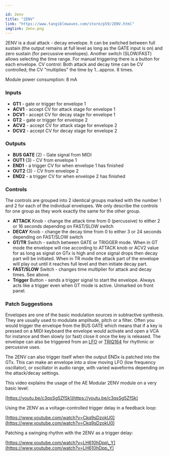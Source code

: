 ```yaml
---

id: 2env
title: "2ENV"
link: "https://www.tangiblewaves.com/store/p59/2ENV.html"
imglink: 2env.png
---
```





2ENV is a dual attack - decay envelope. It can be switched between full sustain (the output remains at full level as long as the GATE input is on) and zero sustain (for percussive envelopes). Another switch (SLOW/FAST) allows selecting the time range.​ For manual triggering there is a button for each envelope. CV control: Both attack and decay time can be CV controlled; the CV "multiplies" the time by 1...approx. 8 times.

Module power consumption: 8 mA

### Inputs

*   **GT1** - gate or trigger for envelope 1
*   **ACV1** - accept CV for attack stage for envelope 1
*   **DCV1** - accept CV for decay stage for envelope 1
*   **GT2** - gate or trigger for envelope 2
*   **ACV2** - accept CV for attack stage for envelope 2
*   **DCV2** - accept CV for decay stage for envelope 2

### Outputs

*   **BUS GATE** (2) - Gate signal from MIDI
*   **OUT1** (3) - CV from envelope 1
*   **END1** - a trigger CV for when envelope 1 has finished
*   **OUT2** (3) - CV from envelope 2
*   **END2** - a trigger CV for when envelope 2 has finished

### Controls

The controls are grouped into 2 identical groups marked with the number 1 and 2 for each of the individual envelopes. We only describe the controls for one group as they work exactly the same for the other group.

*   **ATTACK** Knob - change the attack time from 0 (percussive) to either 2 or 16 seconds depending on FAST/SLOW switch
*   **DECAY** Knob - change the decay time from 0 to either 3 or 24 seconds depending on FAST/SLOW switch
*   **GT/TR** Switch - switch between GATE or TRIGGER mode. When in GT mode the envelope will rise according to ATTACK knob or ACV2 value for as long as signal on GTx is high and once signal drops then decay part will be initiated. When in TR mode the attack part of the envelope will play out until it reaches full level and then initiate decay part.
*   **FAST/SLOW** Switch - changes time multiplier for attack and decay times. See above.
*   **Trigger** Button - sends a trigger signal to start the envelope. Always acts like a trigger even when GT mode is active. Unmarked on front panel.

### Patch Suggestions

Envelopes are one of the basic modulation sources in subtractive synthesis. They are usually used to modulate amplitude, pitch or a filter. Often you would trigger the envelope from the BUS GATE which means that if a key is pressed on a MIDI keyboard the envelope would activate and open a VCA for instance and then slowly (or fast) close it once the key is released. The envelope can also be triggered from an [LFO](https://wiki.aemodular.com/pmwiki.php/AeManual/2LFO) or [TRIQ164](https://wiki.aemodular.com/pmwiki.php/AeManual/TRIQ164) for rhythmic or percussive uses.

The 2ENV can also trigger itself when the output ENDx is patched into the GTx. This can make an envelope into a slow moving LFO (low frequency oscillator), or oscillator in audio range, with varied waveforms depending on the attack/decay settings.

This video explains the usage of the AE Modular 2ENV module on a very basic level:

[https://youtu.be/c3qsSg5ZfSk](https://youtu.be/c3qsSg5ZfSk)

Using the 2ENV as a voltage-controlled trigger delay in a feedback loop:

[https://www.youtube.com/watch?v=Ckq9sDzokU0](https://www.youtube.com/watch?v=Ckq9sDzokU0)

Patching a swinging rhythm with the 2ENV as a trigger delay:

[https://www.youtube.com/watch?v=LH610hDpp\_Y](https://www.youtube.com/watch?v=LH610hDpp_Y)

